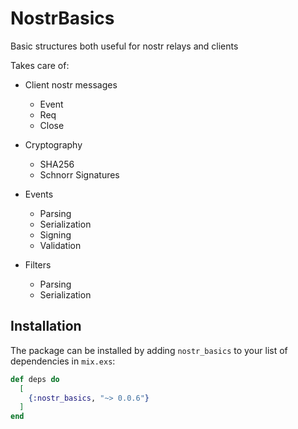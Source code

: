 # NostrBasics

Basic structures both useful for nostr relays and clients

Takes care of:

- Client nostr messages
  - Event
  - Req
  - Close

- Cryptography
  - SHA256
  - Schnorr Signatures

- Events
  - Parsing
  - Serialization
  - Signing
  - Validation

- Filters
  - Parsing
  - Serialization

## Installation

The package can be installed by adding `nostr_basics` to your list of dependencies in `mix.exs`:

```elixir
def deps do
  [
    {:nostr_basics, "~> 0.0.6"}
  ]
end
```

